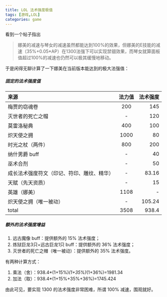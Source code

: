 ```yaml
---
title: LOL 法术强度极值
tags: [游戏,LOL]
categories: game
---
```


看到一个帖子指出

> 娜美的减速与琴女的减速虽然都能达到100%的效果，但娜美的E技能的减速（35%+0.05*AP）在1300法强下可以实现禁锢效果，而琴女就算面板值超过100%的减速也仍然可以极其缓慢地移动。

于是闲得无聊计算了一下娜美在当前版本能达到的极大法强值：

##### 固定的法术强度值

来源|法力值|法术强度
:--|:--:|--:
梅贾的窃魂卷|200|145
灭世者的死亡之帽|-|120
莫雷洛秘典|400|100
炽天使之拥|1000|80
时光之杖（两件）|800|200
纳什男爵 buff|-|40
巫术合剂|-|50
成长法术强度符文（印记、符印、雕纹、精华）|-|83.16
天赋（先天资质）|-|15
英雄（娜美）|1108|-
炽天使之拥（唯一被动）|-|105.24
total|3508|938.4

##### 额外的法术强度增益

1. 远古魔像 buff：提供额外的 15% 法术强度；
2. 炼狱巨龙3只+远古巨龙1只 buff：提供额外的 36% 法术强度；
3. 灭世者的死亡之帽（唯一被动）：提供额外的 35% 法术强度。

有两种计算方式：

1. 乘法（舍）：938.4*(1+15%)*(1+35%)*(1+36%)=1981.34
2. 加法（取）：938.4*(1+15%+35%+36%)=1745.424

由此可见，要实现 1300 的法术强度非常困难，所谓 100% 减速，围观就好。
